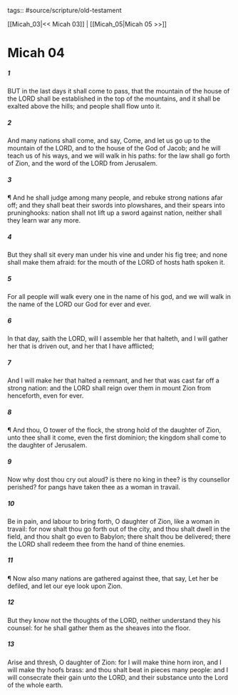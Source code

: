 tags:: #source/scripture/old-testament

[[Micah_03|<< Micah 03]] | [[Micah_05|Micah 05 >>]]

# Micah 04

##### 1

BUT in the last days it shall come to pass, that the mountain of the house of the LORD shall be established in the top of the mountains, and it shall be exalted above the hills; and people shall flow unto it.

##### 2

And many nations shall come, and say, Come, and let us go up to the mountain of the LORD, and to the house of the God of Jacob; and he will teach us of his ways, and we will walk in his paths: for the law shall go forth of Zion, and the word of the LORD from Jerusalem.

##### 3

¶ And he shall judge among many people, and rebuke strong nations afar off; and they shall beat their swords into plowshares, and their spears into pruninghooks: nation shall not lift up a sword against nation, neither shall they learn war any more.

##### 4

But they shall sit every man under his vine and under his fig tree; and none shall make them afraid: for the mouth of the LORD of hosts hath spoken it.

##### 5

For all people will walk every one in the name of his god, and we will walk in the name of the LORD our God for ever and ever.

##### 6

In that day, saith the LORD, will I assemble her that halteth, and I will gather her that is driven out, and her that I have afflicted;

##### 7

And I will make her that halted a remnant, and her that was cast far off a strong nation: and the LORD shall reign over them in mount Zion from henceforth, even for ever.

##### 8

¶ And thou, O tower of the flock, the strong hold of the daughter of Zion, unto thee shall it come, even the first dominion; the kingdom shall come to the daughter of Jerusalem.

##### 9

Now why dost thou cry out aloud? is there no king in thee? is thy counsellor perished? for pangs have taken thee as a woman in travail.

##### 10

Be in pain, and labour to bring forth, O daughter of Zion, like a woman in travail: for now shalt thou go forth out of the city, and thou shalt dwell in the field, and thou shalt go even to Babylon; there shalt thou be delivered; there the LORD shall redeem thee from the hand of thine enemies.

##### 11

¶ Now also many nations are gathered against thee, that say, Let her be defiled, and let our eye look upon Zion.

##### 12

But they know not the thoughts of the LORD, neither understand they his counsel: for he shall gather them as the sheaves into the floor.

##### 13

Arise and thresh, O daughter of Zion: for I will make thine horn iron, and I will make thy hoofs brass: and thou shalt beat in pieces many people: and I will consecrate their gain unto the LORD, and their substance unto the Lord of the whole earth.

